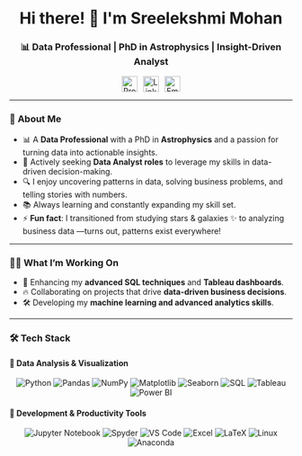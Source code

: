 

<h1 align="center">Hi there! 👋 I'm Sreelekshmi Mohan</h1>  
<h3 align="center">📊 Data Professional | PhD in Astrophysics | Insight-Driven Analyst</h3>  

<p align="center" style="display: flex; justify-content: center; align-items: center; gap: 10px;">
  <img src="https://komarev.com/ghpvc/?username=sreelekshmimohan&label=Profile%20views&color=0e75b6&style=flat" alt="Profile Views" height="28" />
  <a href="https://www.linkedin.com/in/sreelekshmimohan" target="_blank">
    <img src="https://img.shields.io/badge/-LinkedIn-0077B5?logo=linkedin&logoColor=white&style=for-the-badge" alt="LinkedIn" height="28" />
  </a>
  <a href="mailto:drsreelekshmimohan@gmail.com" target="_blank">
    <img src="https://img.shields.io/badge/-Email-D14836?logo=gmail&logoColor=white&style=for-the-badge" alt="Email" height="28" />
  </a>
</p>

---

### 🚀 **About Me**  
- 📊 A **Data Professional** with a PhD in **Astrophysics** and a passion for turning data into actionable insights.  
- 🔭 Actively seeking **Data Analyst roles** to leverage my skills in data-driven decision-making.  
- 🔍 I enjoy uncovering patterns in data, solving business problems, and telling stories with numbers.  
- 📚 Always learning and constantly expanding my skill set.  
- ⚡ **Fun fact**: I transitioned from studying stars & galaxies ✨ to analyzing business data —turns out, patterns exist everywhere!  

---

### 👩‍💻 **What I’m Working On**  
- 🧠 Enhancing my **advanced SQL techniques** and **Tableau dashboards**.  
- 🔥 Collaborating on projects that drive **data-driven business decisions**.  
- 🛠 Developing my **machine learning and advanced analytics skills**.  

---

### 🛠️ **Tech Stack**  

#### 🔹 **Data Analysis & Visualization**  
<p align="center">
  <img src="https://img.shields.io/badge/-Python-3776AB?logo=python&logoColor=white&style=for-the-badge" alt="Python" />
  <img src="https://img.shields.io/badge/-Pandas-150458?logo=pandas&logoColor=white&style=for-the-badge" alt="Pandas" />
  <img src="https://img.shields.io/badge/-NumPy-013243?logo=numpy&logoColor=white&style=for-the-badge" alt="NumPy" />
  <img src="https://img.shields.io/badge/-Matplotlib-11557C?logo=plotly&logoColor=white&style=for-the-badge" alt="Matplotlib" />
  <img src="https://img.shields.io/badge/-Seaborn-009999?logo=plotly&logoColor=white&style=for-the-badge" alt="Seaborn" />
  <img src="https://img.shields.io/badge/-SQL-4479A1?logo=mysql&logoColor=white&style=for-the-badge" alt="SQL" />
  <img src="https://img.shields.io/badge/-Tableau-E97627?logo=tableau&logoColor=white&style=for-the-badge" alt="Tableau" />
  <img src="https://img.shields.io/badge/-PowerBI-F2C811?logo=power-bi&logoColor=white&style=for-the-badge" alt="Power BI" />
</p>

#### 🔹 **Development & Productivity Tools**  
<p align="center">
  <img src="https://img.shields.io/badge/-Jupyter-F37626?logo=jupyter&logoColor=white&style=for-the-badge" alt="Jupyter Notebook" />
  <img src="https://img.shields.io/badge/-Spyder-FF0000?logo=spyder-ide&logoColor=white&style=for-the-badge" alt="Spyder" />
  <img src="https://img.shields.io/badge/-VS_Code-007ACC?logo=visual-studio-code&logoColor=white&style=for-the-badge" alt="VS Code" />
  <img src="https://img.shields.io/badge/-Excel-217346?logo=microsoft-excel&logoColor=white&style=for-the-badge" alt="Excel" />
  <img src="https://img.shields.io/badge/-LaTeX-008080?logo=latex&logoColor=white&style=for-the-badge" alt="LaTeX" />
  <img src="https://img.shields.io/badge/-Linux-FCC624?logo=linux&logoColor=black&style=for-the-badge" alt="Linux" />
  <img src="https://img.shields.io/badge/-Anaconda-44A833?logo=anaconda&logoColor=white&style=for-the-badge" alt="Anaconda" />
</p>
